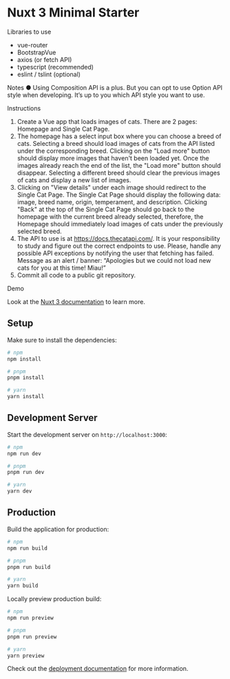 # Nuxt 3 Minimal Starter

Libraries to use

- vue-router
- BootstrapVue
- axios (or fetch API)
- typescript (recommended)
- eslint / tslint (optional)

Notes
● Using Composition API is a plus. But you can opt to use Option API style when
developing. It’s up to you which API style you want to use.

Instructions

1. Create a Vue app that loads images of cats. There are 2 pages: Homepage and Single
Cat Page.
2. The homepage has a select input box where you can choose a breed of cats. Selecting
a breed should load images of cats from the API listed under the corresponding breed.
Clicking on the "Load more" button should display more images that haven't been loaded
yet. Once the images already reach the end of the list, the "Load more" button should
disappear. Selecting a different breed should clear the previous images of cats and
display a new list of images.
3. Clicking on "View details" under each image should redirect to the Single Cat Page. The
Single Cat Page should display the following data: image, breed name, origin,
temperament, and description. Clicking "Back" at the top of the Single Cat Page should
go back to the homepage with the current breed already selected, therefore, the
Homepage should immediately load images of cats under the previously selected breed.
4. The API to use is at https://docs.thecatapi.com/. It is your responsibility to study and
figure out the correct endpoints to use. Please, handle any possible API exceptions by
notifying the user that fetching has failed. Message as an alert / banner: “Apologies but
we could not load new cats for you at this time! Miau!”
5. Commit all code to a public git repository.

Demo

Look at the [Nuxt 3 documentation](https://nuxt.com/docs/getting-started/introduction) to learn more.

## Setup

Make sure to install the dependencies:

```bash
# npm
npm install

# pnpm
pnpm install

# yarn
yarn install
```

## Development Server

Start the development server on `http://localhost:3000`:

```bash
# npm
npm run dev

# pnpm
pnpm run dev

# yarn
yarn dev
```

## Production

Build the application for production:

```bash
# npm
npm run build

# pnpm
pnpm run build

# yarn
yarn build
```

Locally preview production build:

```bash
# npm
npm run preview

# pnpm
pnpm run preview

# yarn
yarn preview
```

Check out the [deployment documentation](https://nuxt.com/docs/getting-started/deployment) for more information.
